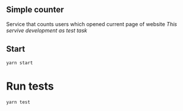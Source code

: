 ## Simple counter

Service that counts users which opened current page of website
_This servive development as test task_

## Start

```
yarn start
```

# Run tests

```
yarn test
```
